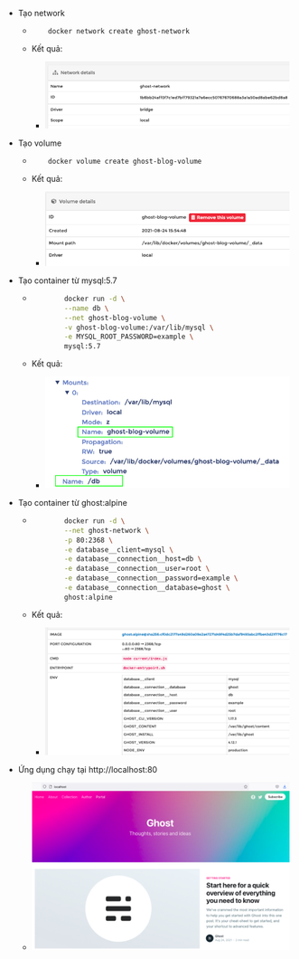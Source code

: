 - Tạo network
    
    - ```bash
          docker network create ghost-network
        ```
        
    - Kết quả:
        
        - ![ghost-network](pictures/ghost-network.png)
- Tạo volume
    
    - ```bash
          docker volume create ghost-blog-volume
        ```
        
    - Kết quả:
        
        - ![ghost-volume](pictures/ghost-volume.png)
- Tạo container từ mysql:5.7
    
    - ```bash
              docker run -d \
              --name db \
              --net ghost-blog-volume \
              -v ghost-blog-volume:/var/lib/mysql \
              -e MYSQL_ROOT_PASSWORD=example \
              mysql:5.7
        ```
        
    - Kết quả:
        
        - ![db-mysql](pictures/db-mysql.png)
- Tạo container từ ghost:alpine
    
    - ```bash
              docker run -d \
              --net ghost-network \
              -p 80:2368 \
              -e database__client=mysql \
              -e database__connection__host=db \
              -e database__connection__user=root \
              -e database__connection__password=example \
              -e database__connection__database=ghost \
              ghost:alpine
        ```
        
    - Kết quả:
        
        - ![ghost-alpine](pictures/ghost-alpine.png)
- Ứng dụng chạy tại http://localhost:80
    - ![blog](pictures/blog.png)